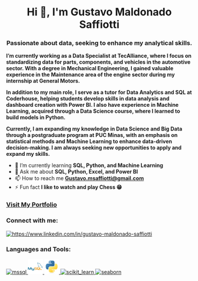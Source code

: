 <h1 align="center">Hi 👋, I'm Gustavo Maldonado Saffiotti</h1>
<h3 align="center">Passionate about data, seeking to enhance my analytical skills.</h3>

**I’m currently working as a Data Specialist at TecAlliance, where I focus on standardizing data for parts, components, and vehicles in the automotive sector. With a degree in Mechanical Engineering, I gained valuable experience in the Maintenance area of the engine sector during my internship at General Motors.**

**In addition to my main role, I serve as a tutor for Data Analytics and SQL at Coderhouse, helping students develop skills in data analysis and dashboard creation with Power BI. I also have experience in Machine Learning, acquired through a Data Science course, where I learned to build models in Python.**

**Currently, I am expanding my knowledge in Data Science and Big Data through a postgraduate program at PUC Minas, with an emphasis on statistical methods and Machine Learning to enhance data-driven decision-making. I am always seeking new opportunities to apply and expand my skills.**

- 🌱 I’m currently learning **SQL, Python, and Machine Learning**
- 💬 Ask me about **SQL, Python, Excel, and Power BI**
- 📫 How to reach me **Gustavo.msaffiotti@gmail.com**
- ⚡ Fun fact **I like to watch and play Chess 😁**

### [Visit My Portfolio](https://gustavo-saffiotti.github.io/Portfolio/)

<h3 align="left">Connect with me:</h3>
<p align="left">
<a href="https://linkedin.com/in/https://www.linkedin.com/in/gustavo-maldonado-saffiotti" target="blank"><img align="center" src="https://raw.githubusercontent.com/rahuldkjain/github-profile-readme-generator/master/src/images/icons/Social/linked-in-alt.svg" alt="https://www.linkedin.com/in/gustavo-maldonado-saffiotti" height="30" width="40" /></a>
</p>

<h3 align="left">Languages and Tools:</h3>
<p align="left"> 
<a href="https://www.microsoft.com/en-us/sql-server" target="_blank" rel="noreferrer"> <img src="https://www.svgrepo.com/show/303229/microsoft-sql-server-logo.svg" alt="mssql" width="40" height="40"/> </a> 
<a href="https://www.mysql.com/" target="_blank" rel="noreferrer"> <img src="https://raw.githubusercontent.com/devicons/devicon/master/icons/mysql/mysql-original-wordmark.svg" alt="mysql" width="40" height="40"/> </a> 
<a href="https://www.python.org" target="_blank" rel="noreferrer"> <img src="https://raw.githubusercontent.com/devicons/devicon/master/icons/python/python-original.svg" alt="python" width="40" height="40"/> </a> 
<a href="https://scikit-learn.org/" target="_blank" rel="noreferrer"> <img src="https://upload.wikimedia.org/wikipedia/commons/0/05/Scikit_learn_logo_small.svg" alt="scikit_learn" width="40" height="40"/> </a> 
<a href="https://seaborn.pydata.org/" target="_blank" rel="noreferrer"> <img src="https://seaborn.pydata.org/_images/logo-mark-lightbg.svg" alt="seaborn" width="40" height="40"/> </a> 
</p>
